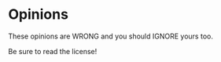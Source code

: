 Opinions
========

These opinions are WRONG and you should IGNORE yours too.

Be sure to read the license!
